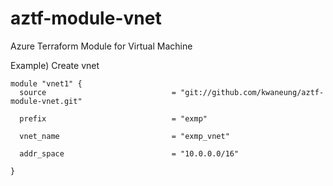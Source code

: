 # aztf-module-vnet
Azure Terraform Module for Virtual Machine

Example) Create vnet
```
module "vnet1" {
  source                            = "git://github.com/kwaneung/aztf-module-vnet.git"

  prefix                            = "exmp"
  
  vnet_name                         = "exmp_vnet"
  
  addr_space                        = "10.0.0.0/16"
  
}
```
